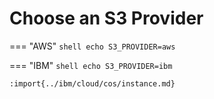# Choose an S3 Provider

=== "AWS"
    ```shell
    echo S3_PROVIDER=aws
    ```

=== "IBM"
    ```shell
    echo S3_PROVIDER=ibm
    ```

    :import{../ibm/cloud/cos/instance.md}
